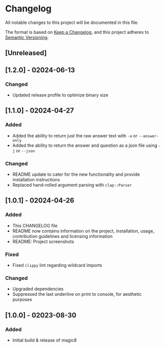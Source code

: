# Changelog

All notable changes to this project will be documented in this file.

The format is based on [Keep a Changelog](https://keepachangelog.com/en/1.1.0/),
and this project adheres to [Semantic Versioning](https://semver.org/spec/v2.0.0.html).

## [Unreleased]

## [1.2.0] - 02024-06-13

### Changed

- Updated release profile to optimize binary size

## [1.1.0] - 02024-04-27

### Added

- Added the ability to return just the raw answer text with `-a` or `--answer-only`
- Added the ability to return the answer and question as a json file using `-j` or `--json`

### Changed

- README update to cater for the new functionality and provide installation instructions
- Replaced hand-rolled argument parsing with `clap::Parser`

## [1.0.1] - 02024-04-26

### Added

- This CHANGELOG file
- README now contains information on the project, installation, usage, contribution guidelines and licensing information
- README: Project screenshots

### Fixed

- Fixed `clippy` lint regarding wildcard imports

### Changed

- Upgraded dependencies
- Suppressed the last underline on print to console, for aesthetic purposes

## [1.0.0] - 02023-08-30

### Added

- Initial build & release of magic8
